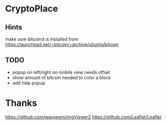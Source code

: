 # CryptoPlace

## Hints

make sure bitcoind is installed from https://launchpad.net/~bitcoin/+archive/ubuntu/bitcoin

## TODO

* popup on left/right on mobile view needs offset
* show amount of bitcoin needed to color a block
* add help popup

# Thanks

https://github.com/waynegm/imgViewer2
https://github.com/Leaflet/Leaflet

